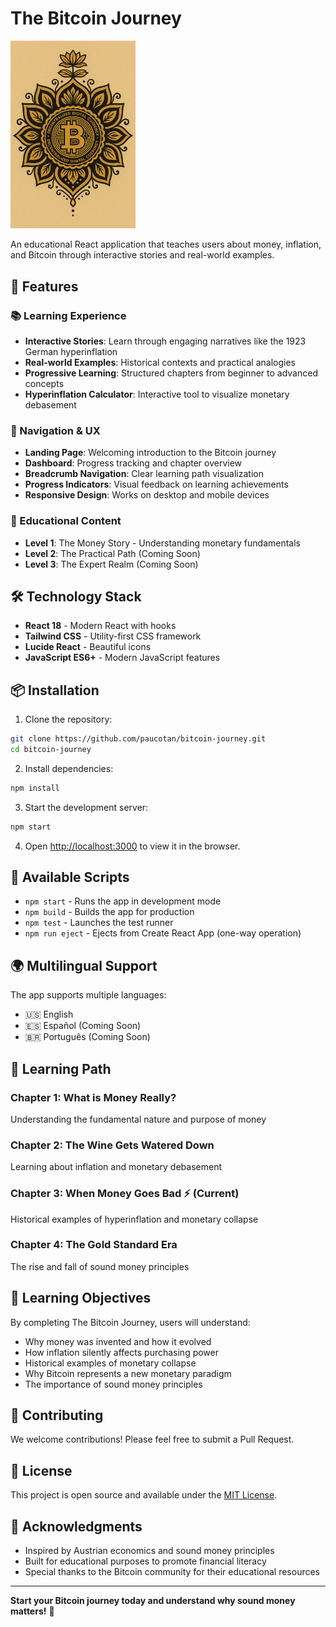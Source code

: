 # The Bitcoin Journey

<img src="assets/btc_journey_logo.png" alt="Bitcoin Journey Logo" width="200">

An educational React application that teaches users about money, inflation, and Bitcoin through interactive stories and real-world examples.

## 🚀 Features

### 📚 Learning Experience
- **Interactive Stories**: Learn through engaging narratives like the 1923 German hyperinflation
- **Real-world Examples**: Historical contexts and practical analogies
- **Progressive Learning**: Structured chapters from beginner to advanced concepts
- **Hyperinflation Calculator**: Interactive tool to visualize monetary debasement

### 🧭 Navigation & UX
- **Landing Page**: Welcoming introduction to the Bitcoin journey
- **Dashboard**: Progress tracking and chapter overview
- **Breadcrumb Navigation**: Clear learning path visualization
- **Progress Indicators**: Visual feedback on learning achievements
- **Responsive Design**: Works on desktop and mobile devices

### 🎯 Educational Content
- **Level 1**: The Money Story - Understanding monetary fundamentals
- **Level 2**: The Practical Path (Coming Soon)
- **Level 3**: The Expert Realm (Coming Soon)

## 🛠️ Technology Stack

- **React 18** - Modern React with hooks
- **Tailwind CSS** - Utility-first CSS framework
- **Lucide React** - Beautiful icons
- **JavaScript ES6+** - Modern JavaScript features

## 📦 Installation

1. Clone the repository:
```bash
git clone https://github.com/paucotan/bitcoin-journey.git
cd bitcoin-journey
```

2. Install dependencies:
```bash
npm install
```

3. Start the development server:
```bash
npm start
```

4. Open [http://localhost:3000](http://localhost:3000) to view it in the browser.

## 🎨 Available Scripts

- `npm start` - Runs the app in development mode
- `npm build` - Builds the app for production
- `npm test` - Launches the test runner
- `npm run eject` - Ejects from Create React App (one-way operation)

## 🌍 Multilingual Support

The app supports multiple languages:
- 🇺🇸 English
- 🇪🇸 Español (Coming Soon)
- 🇧🇷 Português (Coming Soon)

## 📖 Learning Path

### Chapter 1: What is Money Really?
Understanding the fundamental nature and purpose of money

### Chapter 2: The Wine Gets Watered Down
Learning about inflation and monetary debasement

### Chapter 3: When Money Goes Bad ⚡ (Current)
Historical examples of hyperinflation and monetary collapse

### Chapter 4: The Gold Standard Era
The rise and fall of sound money principles

## 🎯 Learning Objectives

By completing The Bitcoin Journey, users will understand:
- Why money was invented and how it evolved
- How inflation silently affects purchasing power
- Historical examples of monetary collapse
- Why Bitcoin represents a new monetary paradigm
- The importance of sound money principles

## 🤝 Contributing

We welcome contributions! Please feel free to submit a Pull Request.

## 📄 License

This project is open source and available under the [MIT License](LICENSE).

## 🌟 Acknowledgments

- Inspired by Austrian economics and sound money principles
- Built for educational purposes to promote financial literacy
- Special thanks to the Bitcoin community for their educational resources

---

**Start your Bitcoin journey today and understand why sound money matters!** 🚀